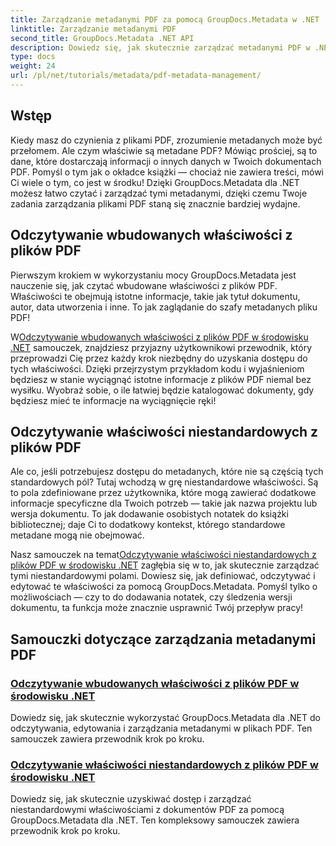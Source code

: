 ```yaml
---
title: Zarządzanie metadanymi PDF za pomocą GroupDocs.Metadata w .NET
linktitle: Zarządzanie metadanymi PDF
second_title: GroupDocs.Metadata .NET API
description: Dowiedz się, jak skutecznie zarządzać metadanymi PDF w .NET przy użyciu GroupDocs.Metadata. Ten kompleksowy przewodnik obejmuje wszystko, od dodawania, edytowania i wyodrębniania metadanych po najlepsze praktyki bezproblemowej implementacji w aplikacjach .NET.
type: docs
weight: 24
url: /pl/net/tutorials/metadata/pdf-metadata-management/
---
```

## Wstęp

Kiedy masz do czynienia z plikami PDF, zrozumienie metadanych może być przełomem. Ale czym właściwie są metadane PDF? Mówiąc prościej, są to dane, które dostarczają informacji o innych danych w Twoich dokumentach PDF. Pomyśl o tym jak o okładce książki — chociaż nie zawiera treści, mówi Ci wiele o tym, co jest w środku! Dzięki GroupDocs.Metadata dla .NET możesz łatwo czytać i zarządzać tymi metadanymi, dzięki czemu Twoje zadania zarządzania plikami PDF staną się znacznie bardziej wydajne.

## Odczytywanie wbudowanych właściwości z plików PDF

Pierwszym krokiem w wykorzystaniu mocy GroupDocs.Metadata jest nauczenie się, jak czytać wbudowane właściwości z plików PDF. Właściwości te obejmują istotne informacje, takie jak tytuł dokumentu, autor, data utworzenia i inne. To jak zaglądanie do szafy metadanych pliku PDF!

 W[Odczytywanie wbudowanych właściwości z plików PDF w środowisku .NET](./reading-built-in-properties-from-pdf/) samouczek, znajdziesz przyjazny użytkownikowi przewodnik, który przeprowadzi Cię przez każdy krok niezbędny do uzyskania dostępu do tych właściwości. Dzięki przejrzystym przykładom kodu i wyjaśnieniom będziesz w stanie wyciągnąć istotne informacje z plików PDF niemal bez wysiłku. Wyobraź sobie, o ile łatwiej będzie katalogować dokumenty, gdy będziesz mieć te informacje na wyciągnięcie ręki!

## Odczytywanie właściwości niestandardowych z plików PDF

Ale co, jeśli potrzebujesz dostępu do metadanych, które nie są częścią tych standardowych pól? Tutaj wchodzą w grę niestandardowe właściwości. Są to pola zdefiniowane przez użytkownika, które mogą zawierać dodatkowe informacje specyficzne dla Twoich potrzeb — takie jak nazwa projektu lub wersja dokumentu. To jak dodawanie osobistych notatek do książki bibliotecznej; daje Ci to dodatkowy kontekst, którego standardowe metadane mogą nie obejmować.

 Nasz samouczek na temat[Odczytywanie właściwości niestandardowych z plików PDF w środowisku .NET](./reading-custom-properties-from-pdf/) zagłębia się w to, jak skutecznie zarządzać tymi niestandardowymi polami. Dowiesz się, jak definiować, odczytywać i edytować te właściwości za pomocą GroupDocs.Metadata. Pomyśl tylko o możliwościach — czy to do dodawania notatek, czy śledzenia wersji dokumentu, ta funkcja może znacznie usprawnić Twój przepływ pracy!

## Samouczki dotyczące zarządzania metadanymi PDF
### [Odczytywanie wbudowanych właściwości z plików PDF w środowisku .NET](./reading-built-in-properties-from-pdf/)
Dowiedz się, jak skutecznie wykorzystać GroupDocs.Metadata dla .NET do odczytywania, edytowania i zarządzania metadanymi w plikach PDF. Ten samouczek zawiera przewodnik krok po kroku.
### [Odczytywanie właściwości niestandardowych z plików PDF w środowisku .NET](./reading-custom-properties-from-pdf/)
Dowiedz się, jak skutecznie uzyskiwać dostęp i zarządzać niestandardowymi właściwościami z dokumentów PDF za pomocą GroupDocs.Metadata dla .NET. Ten kompleksowy samouczek zawiera przewodnik krok po kroku.
